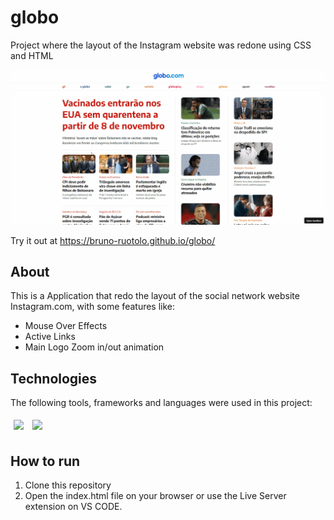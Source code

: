 # globo
Project where the layout of the Instagram website was redone using CSS and HTML

<img src="/globo.gif" />

Try it out at https://bruno-ruotolo.github.io/globo/

## About

This is a Application that redo the layout of the social network website Instagram.com, with some features like:

- Mouse Over Effects
- Active Links
- Main Logo Zoom in/out animation

## Technologies
The following tools, frameworks and languages were used in this project:<br>

<div>
  <img style='margin: 5px;' src="https://img.shields.io/badge/css-%231572B6.svg?style=for-the-badge&logo=css3&logoColor=white"/>
  <img style='margin: 5px;' src="https://img.shields.io/badge/html5-%23E34F26.svg?style=for-the-badge&logo=html5&logoColor=white"/>
</div>

## How to run

1. Clone this repository
2. Open the index.html file on your browser or use the Live Server extension on VS CODE.

